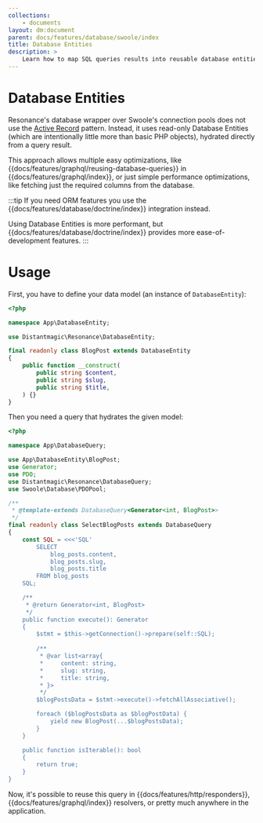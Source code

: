 ```yaml
---
collections:
    - documents
layout: dm:document
parent: docs/features/database/swoole/index
title: Database Entities
description: >
    Learn how to map SQL queries results into reusable database entities.
---
```


# Database Entities

Resonance's database wrapper over Swoole's connection pools does not use the 
[Active Record](https://www.martinfowler.com/eaaCatalog/activeRecord.html) 
pattern. Instead, it uses read-only Database Entities (which are intentionally 
little more than basic PHP objects), hydrated directly from a query result.

This approach allows multiple easy optimizations, like 
{{docs/features/graphql/reusing-database-queries}} in 
{{docs/features/graphql/index}}, or just simple performance optimizations, like
fetching just the required columns from the database. 

:::tip
If you need ORM features you use the 
{{docs/features/database/doctrine/index}} integration instead.

Using Database Entities is more performant, but 
{{docs/features/database/doctrine/index}} provides more ease-of-development
features.
:::

# Usage

First, you have to define your data model (an instance of `DatabaseEntity`):

```php
<?php

namespace App\DatabaseEntity;

use Distantmagic\Resonance\DatabaseEntity;

final readonly class BlogPost extends DatabaseEntity
{
    public function __construct(
        public string $content,
        public string $slug,
        public string $title,
    ) {}
}
```

Then you need a query that hydrates the given model:

```php
<?php

namespace App\DatabaseQuery;

use App\DatabaseEntity\BlogPost;
use Generator;
use PDO;
use Distantmagic\Resonance\DatabaseQuery;
use Swoole\Database\PDOPool;

/**
 * @template-extends DatabaseQuery<Generator<int, BlogPost>>
 */
final readonly class SelectBlogPosts extends DatabaseQuery
{
    const SQL = <<<'SQL'
        SELECT
            blog_posts.content,
            blog_posts.slug,
            blog_posts.title
        FROM blog_posts
    SQL;

    /**
     * @return Generator<int, BlogPost>
     */
    public function execute(): Generator
    {
        $stmt = $this->getConnection()->prepare(self::SQL);
        
        /**
         * @var list<array{
         *     content: string,
         *     slug: string,
         *     title: string,
         * }>
         */
        $blogPostsData = $stmt->execute()->fetchAllAssociative();

        foreach ($blogPostsData as $blogPostData) {
            yield new BlogPost(...$blogPostsData);
        }
    }

    public function isIterable(): bool
    {
        return true;
    }
}
```

Now, it's possible to reuse this query in {{docs/features/http/responders}},
{{docs/features/graphql/index}} resolvers, or pretty much anywhere in the 
application.
